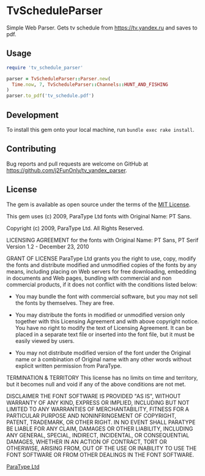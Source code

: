 # TvScheduleParser

Simple Web Parser. Gets tv schedule from https://tv.yandex.ru and saves to pdf.

## Usage

```ruby
require 'tv_schedule_parser'

parser = TvScheduleParser::Parser.new(
  Time.now, 7, TvScheduleParser::Channels::HUNT_AND_FISHING
)
parser.to_pdf('tv_schedule.pdf')
```

## Development

To install this gem onto your local machine, run `bundle exec rake install`.

## Contributing

Bug reports and pull requests are welcome on GitHub at https://github.com/j2FunOnly/tv_yandex_parser.

## License

The gem is available as open source under the terms of the [MIT License](http://opensource.org/licenses/MIT).

This gem uses (c) 2009, ParaType Ltd fonts with Original Name: PT Sans.

Copyright (c) 2009, ParaType Ltd. All Rights Reserved.

LICENSING AGREEMENT
for the fonts with Original Name: PT Sans, PT Serif
Version 1.2 - December 23, 2010

GRANT OF LICENSE
ParaType Ltd grants you the right to use, copy, modify the fonts and distribute
modified and unmodified copies of the fonts by any means, including placing
on Web servers for free downloading, embedding in documents and Web pages,
bundling with commercial and non commercial products, if it does not conflict
with the conditions listed below:

- You may bundle the font with commercial software, but you may not sell the
fonts by themselves. They are free.

- You may distribute the fonts in modified or unmodified version only together
with this Licensing Agreement and with above copyright notice. You have no
right to modify the text of Licensing Agreement. It can be placed in a separate
text file or inserted into the font file, but it must be easily viewed by users.

- You may not distribute modified version of the font under the Original name
or à combination of Original name with any other words without explicit written
permission from ParaType.

TERMINATION & TERRITORY
This license has no limits on time and territory, but it becomes null and void
if any of the above conditions are not met.

DISCLAIMER
THE FONT SOFTWARE IS PROVIDED "AS IS", WITHOUT WARRANTY OF
ANY KIND, EXPRESS OR IMPLIED, INCLUDING BUT NOT LIMITED TO ANY
WARRANTIES OF MERCHANTABILITY, FITNESS FOR A PARTICULAR
PURPOSE AND NONINFRINGEMENT OF COPYRIGHT, PATENT, TRADEMARK,
OR OTHER RIGHT. IN NO EVENT SHALL PARATYPE BE LIABLE FOR ANY
CLAIM, DAMAGES OR OTHER LIABILITY, INCLUDING ANY GENERAL, SPECIAL,
INDIRECT, INCIDENTAL, OR CONSEQUENTIAL DAMAGES, WHETHER IN
AN ACTION OF CONTRACT, TORT OR OTHERWISE, ARISING FROM, OUT
OF THE USE OR INABILITY TO USE THE FONT SOFTWARE OR FROM OTHER
DEALINGS IN THE FONT SOFTWARE.

[ParaType Ltd](http://www.paratype.ru)
